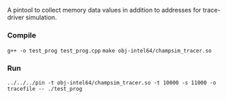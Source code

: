 A pintool to collect memory data values in addition to addresses for trace-driver simulation. 

### Compile

`g++ -o test_prog test_prog.cpp`
`make obj-intel64/champsim_tracer.so`

### Run

`../../../pin -t obj-intel64/champsim_tracer.so -t 10000 -s 11000 -o tracefile -- ./test_prog`
